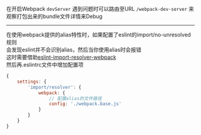 在开启Webpack `devServer` 遇到问题时可以路由至URL `/webpack-dev-server` 
来观察打包出来的bundle文件详情来Debug

---

在使用webpack提供的alias特性时，如果配置了eslint的import/no-unresolved规则  
会发现eslint并不会识别alias，然后当你使用alias时会报错  
这时需要借助[eslint-import-resolver-webpack](https://github.com/benmosher/eslint-plugin-import/tree/master/resolvers/webpack)  
然后再.eslintrc文件中增加配置项  
```js
{
	settings: {
		'import/resolver': {
			webpack: {
				// 配置alias的文件路径
				config: './webpack.base.js'
			}
		}
	}
}
```
